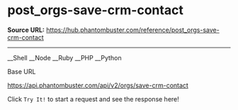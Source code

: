 # post_orgs-save-crm-contact

**Source URL:** https://hub.phantombuster.com/reference/post_orgs-save-crm-contact

---

__Shell __Node __Ruby __PHP __Python

Base URL

https://api.phantombuster.com/api/v2/orgs/save-crm-contact

Click `Try It!` to start a request and see the response here!